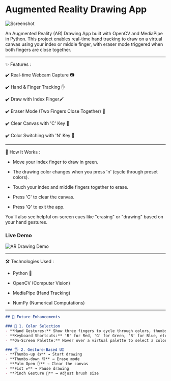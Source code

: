# Augmented Reality Drawing App

![Screenshot](modules/assets/Screenshot_ar-pic.png)

An Augmented Reality (AR) Drawing App built with OpenCV and MediaPipe in Python.
This project enables real-time hand tracking to draw on a virtual canvas using your index or middle finger, with eraser mode triggered when both fingers are close together.

----

✨ Features :

✔️ Real-time Webcam Capture 📷

✔️ Hand & Finger Tracking ✋

✔️ Draw with Index Finger🖌️

✔️ Eraser Mode (Two Fingers Close Together) 🧽

✔️ Clear Canvas with 'C' Key 🔄

✔️ Color Switching with 'N' Key 🎨


----
🚀 How It Works :

- Move your index finger to draw in green.

- The drawing color changes when you press 'n' (cycle through preset colors).

- Touch your index and middle fingers together to erase.

- Press 'C' to clear the canvas.

- Press 'Q' to exit the app.

You’ll also see helpful on-screen cues like "erasing" or "drawing" based on your hand gestures.

### Live Demo
![AR Drawing Demo](modules/assets/ar_drawing-and-erasing.gif)

----

🛠️ Technologies Used :

- Python 🐍

- OpenCV (Computer Vision)

- MediaPipe (Hand Tracking)

- NumPy (Numerical Computations)

----

```md
## 🚀 Future Enhancements  

### 🎨 1. Color Selection  
- **Hand Gestures:** Show three fingers to cycle through colors, thumbs-up to confirm.  
- **Keyboard Shortcuts:** 'R' for Red, 'G' for Green, 'B' for Blue, etc.  
- **On-Screen Palette:** Hover over a virtual palette to select a color.  

### 🖐️ 2. Gesture-Based UI  
- **Thumbs-up 👍** → Start drawing  
- **Thumbs-down 👎** → Erase mode  
- **Palm Open ✋** → Clear the canvas  
- **Fist ✊** → Pause drawing  
- **Pinch Gesture 🤏** → Adjust brush size
